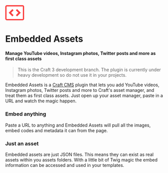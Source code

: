 <img src="docs/assets/icon.png" width="60">

# Embedded Assets
#### Manage YouTube videos, Instagram photos, Twitter posts and more as first class assets

> This is the Craft 3 development branch. The plugin is currently under heavy development so do not use it in your projects.

Embedded Assets is a [Craft CMS](https://craftcms.com) plugin that lets you add YouTube videos, Instagram photos, Twitter posts and more to Craft's asset manager, and treat them as first class assets. Just open up your asset manager, paste in a URL and watch the magic happen.

### Embed anything

Paste a URL to anything and Embedded Assets will pull all the images, embed codes and metadata it can from the page.

### Just an asset

Embedded assets are just JSON files. This means they can exist as real assets within you assets folders. With a little bit of Twig magic the embed information can be accessed and used in your templates.
